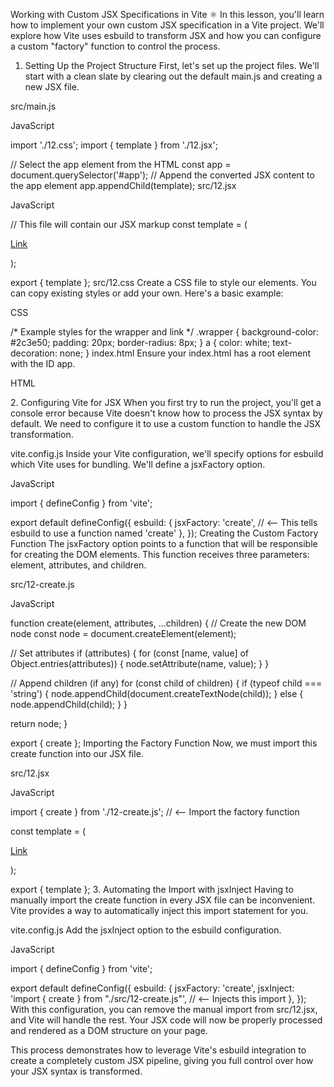 Working with Custom JSX Specifications in Vite ⚛️
In this lesson, you'll learn how to implement your own custom JSX specification in a Vite project. We'll explore how Vite uses esbuild to transform JSX and how you can configure a custom "factory" function to control the process.

1. Setting Up the Project Structure
First, let's set up the project files. We'll start with a clean slate by clearing out the default main.js and creating a new JSX file.

src/main.js

JavaScript

import './12.css';
import { template } from './12.jsx';

// Select the app element from the HTML
const app = document.querySelector('#app');
// Append the converted JSX content to the app element
app.appendChild(template);
src/12.jsx

JavaScript

// This file will contain our JSX markup
const template = (
  <div class="wrapper">
    <p>
      <a href="#">Link</a>
    </p>
  </div>
);

export { template };
src/12.css
Create a CSS file to style our elements. You can copy existing styles or add your own. Here's a basic example:

CSS

/* Example styles for the wrapper and link */
.wrapper {
  background-color: #2c3e50;
  padding: 20px;
  border-radius: 8px;
}
a {
  color: white;
  text-decoration: none;
}
index.html
Ensure your index.html has a root element with the ID app.

HTML

<body>
  <div id="app"></div>
  <script type="module" src="/src/main.js"></script>
</body>
2. Configuring Vite for JSX
When you first try to run the project, you'll get a console error because Vite doesn't know how to process the JSX syntax by default. We need to configure it to use a custom function to handle the JSX transformation.

vite.config.js
Inside your Vite configuration, we'll specify options for esbuild which Vite uses for bundling. We'll define a jsxFactory option.

JavaScript

import { defineConfig } from 'vite';

export default defineConfig({
  esbuild: {
    jsxFactory: 'create', // <-- This tells esbuild to use a function named 'create'
  },
});
Creating the Custom Factory Function
The jsxFactory option points to a function that will be responsible for creating the DOM elements. This function receives three parameters: element, attributes, and children.

src/12-create.js

JavaScript

function create(element, attributes, ...children) {
  // Create the new DOM node
  const node = document.createElement(element);

  // Set attributes
  if (attributes) {
    for (const [name, value] of Object.entries(attributes)) {
      node.setAttribute(name, value);
    }
  }

  // Append children (if any)
  for (const child of children) {
    if (typeof child === 'string') {
      node.appendChild(document.createTextNode(child));
    } else {
      node.appendChild(child);
    }
  }

  return node;
}

export { create };
Importing the Factory Function
Now, we must import this create function into our JSX file.

src/12.jsx

JavaScript

import { create } from './12-create.js'; // <-- Import the factory function

const template = (
  <div class="wrapper">
    <p>
      <a href="#">Link</a>
    </p>
  </div>
);

export { template };
3. Automating the Import with jsxInject
Having to manually import the create function in every JSX file can be inconvenient. Vite provides a way to automatically inject this import statement for you.

vite.config.js
Add the jsxInject option to the esbuild configuration.

JavaScript

import { defineConfig } from 'vite';

export default defineConfig({
  esbuild: {
    jsxFactory: 'create',
    jsxInject: 'import { create } from "./src/12-create.js"', // <-- Injects this import
  },
});
With this configuration, you can remove the manual import from src/12.jsx, and Vite will handle the rest. Your JSX code will now be properly processed and rendered as a DOM structure on your page.

This process demonstrates how to leverage Vite's esbuild integration to create a completely custom JSX pipeline, giving you full control over how your JSX syntax is transformed.